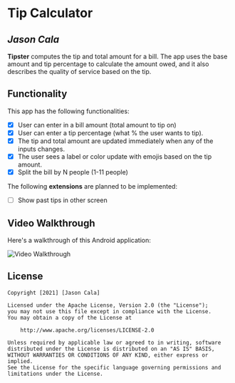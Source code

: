 # Tip Calculator

## *Jason Cala*

**Tipster** computes the tip and total amount for a bill. The app uses the base amount and tip percentage to calculate the amount owed, and it also describes the quality of service based on the tip.

## Functionality

This app has the following functionalities:

* [x] User can enter in a bill amount (total amount to tip on)
* [x] User can enter a tip percentage (what % the user wants to tip).
* [x] The tip and total amount are updated immediately when any of the inputs changes.
* [x] The user sees a label or color update with emojis based on the tip amount.
* [x] Split the bill by N people (1-11 people)

The following **extensions** are planned to be implemented:

* [ ] Show past tips in other screen

## Video Walkthrough

Here's a walkthrough of this Android application:

<img src='https://j.gifs.com/RljLgR.gif' title='Video Walkthrough' width='' alt='Video Walkthrough' />

## License

    Copyright [2021] [Jason Cala]

    Licensed under the Apache License, Version 2.0 (the "License");
    you may not use this file except in compliance with the License.
    You may obtain a copy of the License at

        http://www.apache.org/licenses/LICENSE-2.0

    Unless required by applicable law or agreed to in writing, software
    distributed under the License is distributed on an "AS IS" BASIS,
    WITHOUT WARRANTIES OR CONDITIONS OF ANY KIND, either express or implied.
    See the License for the specific language governing permissions and
    limitations under the License.